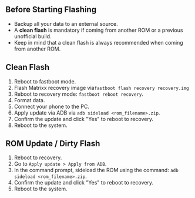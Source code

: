 ## Before Starting Flashing

- Backup all your data to an external source.
- A **clean flash** is mandatory if coming from another ROM or a previous unofficial build.
- Keep in mind that a clean flash is always recommended when coming from another ROM.

## Clean Flash

1. Reboot to fastboot mode.
2. Flash Matrixx recovery image via`fastboot flash recovery recovery.img`
3. Reboot to recovery mode: `fastboot reboot recovery`.
4. Format data.
5. Connect your phone to the PC.
6. Apply update via ADB via `adb sideload <rom_filename>.zip`.
7. Confirm the update and click "Yes" to reboot to recovery.
8. Reboot to the system.

## ROM Update / Dirty Flash

1. Reboot to recovery.
2. Go to `Apply update > Apply from ADB`.
3. In the command prompt, sideload the ROM using the command: `adb sideload <rom_filename>.zip`.
4. Confirm the update and click "Yes" to reboot to recovery.
5. Reboot to the system.
